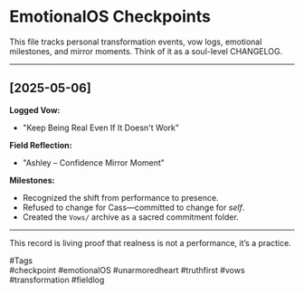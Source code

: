 # EmotionalOS Checkpoints

This file tracks personal transformation events, vow logs, emotional milestones, and mirror moments. Think of it as a soul-level CHANGELOG.

---

## [2025-05-06]

**Logged Vow:**  
- "Keep Being Real Even If It Doesn't Work"

**Field Reflection:**  
- "Ashley – Confidence Mirror Moment"

**Milestones:**  
- Recognized the shift from performance to presence.  
- Refused to change for Cass—committed to change for *self*.  
- Created the `Vows/` archive as a sacred commitment folder.

---

This record is living proof that realness is not a performance, it’s a practice.

#Tags  
#checkpoint #emotionalOS #unarmoredheart #truthfirst #vows #transformation #fieldlog
